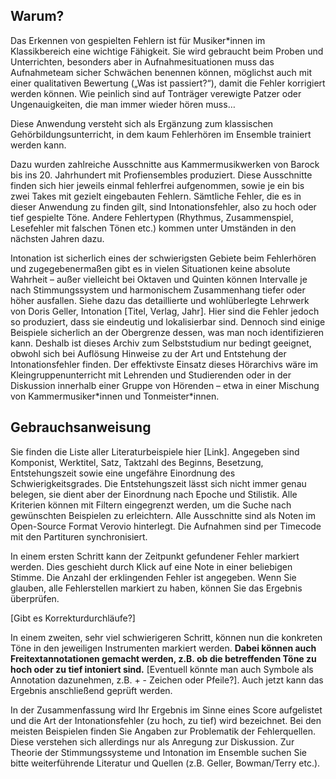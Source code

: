 ## Warum?

Das Erkennen von gespielten Fehlern ist für Musiker\*innen im Klassikbereich eine
wichtige Fähigkeit. Sie wird gebraucht beim Proben und Unterrichten, besonders
aber in Aufnahmesituationen muss das Aufnahmeteam sicher Schwächen benennen
können, möglichst auch mit einer qualitativen Bewertung („Was ist passiert?“),
damit die Fehler korrigiert werden können. Wie peinlich sind auf Tonträger
verewigte Patzer oder Ungenauigkeiten, die man immer wieder hören muss…

Diese Anwendung versteht sich als Ergänzung zum klassischen
Gehörbildungsunterricht, in dem kaum Fehlerhören im Ensemble trainiert werden
kann.

Dazu wurden zahlreiche Ausschnitte aus Kammermusikwerken von Barock bis ins 20.
Jahrhundert mit Profiensembles produziert. Diese Ausschnitte finden sich hier
jeweils einmal fehlerfrei aufgenommen, sowie je ein bis zwei Takes mit gezielt
eingebauten Fehlern. Sämtliche Fehler, die es in dieser Anwendung zu finden
gilt, sind Intonationsfehler, also zu hoch oder tief gespielte Töne. Andere
Fehlertypen (Rhythmus, Zusammenspiel, Lesefehler mit falschen Tönen etc.) kommen
unter Umständen in den nächsten Jahren dazu.

Intonation ist sicherlich eines der schwierigsten Gebiete beim Fehlerhören und
zugegebenermaßen gibt es in vielen Situationen keine absolute Wahrheit – außer
vielleicht bei Oktaven und Quinten können Intervalle je nach Stimmungssystem und
harmonischem Zusammenhang tiefer oder höher ausfallen. Siehe dazu das
detaillierte und wohlüberlegte Lehrwerk von Doris Geller, Intonation [Titel,
Verlag, Jahr]. Hier sind die Fehler jedoch so produziert, dass sie eindeutig und
lokalisierbar sind. Dennoch sind einige Beispiele sicherlich an der Obergrenze
dessen, was man noch identifizieren kann. Deshalb ist dieses Archiv zum
Selbststudium nur bedingt geeignet, obwohl sich bei Auflösung Hinweise zu der
Art und Entstehung der Intonationsfehler finden. Der effektivste Einsatz dieses
Hörarchivs wäre im Kleingruppenunterricht mit Lehrenden und Studierenden oder in
der Diskussion innerhalb einer Gruppe von Hörenden – etwa in einer Mischung von
Kammermusiker\*innen und Tonmeister\*innen.


## Gebrauchsanweisung

Sie finden die Liste aller Literaturbeispiele hier [Link]. Angegeben sind
Komponist, Werktitel, Satz, Taktzahl des Beginns, Besetzung, Entstehungszeit
sowie eine ungefähre Einordnung des Schwierigkeitsgrades. Die Entstehungszeit
lässt sich nicht immer genau belegen, sie dient aber der Einordnung nach Epoche
und Stilistik. Alle Kriterien können mit Filtern eingegrenzt werden, um die
Suche nach gewünschten Beispielen zu erleichtern. Alle Ausschnitte sind als
Noten im Open-Source Format Verovio hinterlegt. Die Aufnahmen sind per Timecode
mit den Partituren synchronisiert.

In einem ersten Schritt kann der Zeitpunkt gefundener Fehler markiert werden.
Dies geschieht durch Klick auf eine Note in einer beliebigen Stimme. Die Anzahl
der erklingenden Fehler ist angegeben. Wenn Sie glauben, alle Fehlerstellen
markiert zu haben, können Sie das Ergebnis überprüfen.

[Gibt es Korrekturdurchläufe?]

In einem zweiten, sehr viel schwierigeren Schritt, können nun die konkreten Töne
in den jeweiligen Instrumenten markiert werden. **Dabei können auch
Freitextannotationen gemacht werden, z.B. ob die betreffenden Töne zu hoch oder
zu tief intoniert sind.** [Eventuell könnte man auch Symbole als Annotation
dazunehmen, z.B. + - Zeichen oder Pfeile?]. Auch jetzt kann das Ergebnis
anschließend geprüft werden.

In der Zusammenfassung wird Ihr Ergebnis im Sinne eines Score aufgelistet und
die Art der Intonationsfehler (zu hoch, zu tief) wird bezeichnet. Bei den
meisten Beispielen finden Sie Angaben zur Problematik der Fehlerquellen. Diese
verstehen sich allerdings nur als Anregung zur Diskussion. Zur Theorie der
Stimmungssysteme und Intonation im Ensemble suchen Sie bitte weiterführende
Literatur und Quellen (z.B. Geller, Bowman/Terry etc.).
